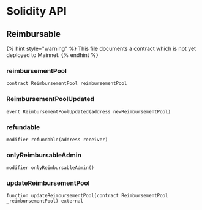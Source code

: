 # Solidity API

## Reimbursable

{% hint style="warning" %}
This file documents a contract which is not yet deployed to Mainnet.
{% endhint %}

### reimbursementPool

```solidity
contract ReimbursementPool reimbursementPool
```

### ReimbursementPoolUpdated

```solidity
event ReimbursementPoolUpdated(address newReimbursementPool)
```

### refundable

```solidity
modifier refundable(address receiver)
```

### onlyReimbursableAdmin

```solidity
modifier onlyReimbursableAdmin()
```

### updateReimbursementPool

```solidity
function updateReimbursementPool(contract ReimbursementPool _reimbursementPool) external
```

